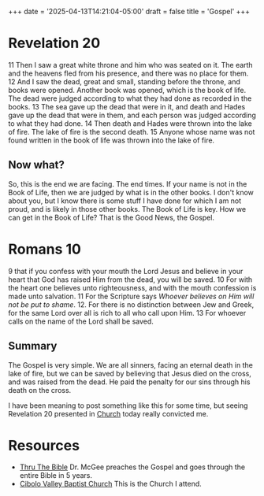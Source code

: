 +++
date = '2025-04-13T14:21:04-05:00'
draft = false
title = 'Gospel'
+++
# Revelation 20
11 Then I saw a great white throne and him who was seated on it.  The earth and the heavens fled from his presence, and there was no place for them.  12 And I saw the dead, great and small, standing before the throne, and books were opened.  Another book was opened, which is the book of life.  The dead were judged according to what they had done as recorded in the books. 13  The sea gave up the dead that were in it, and death and Hades gave up the dead that were in them, and each person was judged according to what they had done.  14 Then death and Hades were thrown into the lake of fire.  The lake of fire is the second death.  15 Anyone whose name was not found written in the book of life was thrown into the lake of fire.

## Now what?
So, this is the end we are facing.  The end times.  If your name is not in the Book of Life, then we are judged by what is in the other books.  I don't know about you, but I know there is some stuff I have done for which I am not proud, and is likely in those other books.  The Book of Life is key.  How we can get in the Book of Life? That is the Good News, the Gospel.

# Romans 10
9 that if you confess with your mouth the Lord Jesus and believe in your heart that God has raised Him from the dead, you will be saved.  10 For with the heart one believes unto righteousness, and with the mouth confession is made unto salvation.  11 For the Scripture says *Whoever believes on Him will not be put to shame*.  12.  For there is no distinction between Jew and Greek, for the same Lord over all is rich to all who call upon Him.  13 For whoever calls on the name of the Lord shall be saved.

## Summary
The Gospel is very simple.  We are all sinners, facing an eternal death in the lake of fire, but we can be saved by believing that Jesus died on the cross, and was raised from the dead.  He paid the penalty for our sins through his death on the cross.

I have been meaning to post something like this for some time, but seeing Revelation 20 presented in [Church][CVBC] today really convicted me.

[CVBC]: https://www.youtube.com/live/RwoF9vAbCwU?si=K54oWXCJiNsDrwXz "Cibolo Valley Baptist Church Sermon"

# Resources
* [Thru The Bible](https://ttb.org) Dr. McGee preaches the Gospel and goes through the entire Bible in 5 years.
* [Cibolo Valley Baptist Church](http://www.cibolovalleychurch.org/) This is the Church I attend.  
